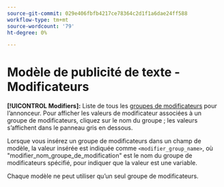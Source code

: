 ```yaml
---
source-git-commit: 029e406fbfb4217ce78364c2d1f1a6dae24ff588
workflow-type: tm+mt
source-wordcount: '79'
ht-degree: 0%

---
```

# Modèle de publicité de texte - Modificateurs

**[!UICONTROL Modifiers]:** Liste de tous les [groupes de modificateurs](/help/search-social-commerce/campaign-management/inventory-feeds/modifiers-manage.md) pour l’annonceur. Pour afficher les valeurs de modificateur associées à un groupe de modificateurs, cliquez sur le nom du groupe ; les valeurs s’affichent dans le panneau gris en dessous.

Lorsque vous insérez un groupe de modificateurs dans un champ de modèle, la valeur insérée est indiquée comme `<modifier_group_name>`, où &quot;modifier_nom_groupe_de_modification&quot; est le nom du groupe de modificateurs spécifié, pour indiquer que la valeur est une variable.

Chaque modèle ne peut utiliser qu’un seul groupe de modificateurs.
